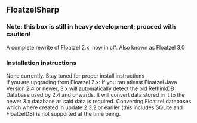 ﻿## FloatzelSharp
### Note: this box is still in heavy development; proceed with caution!
A complete rewrite of Floatzel 2.x, now in c#. Also known as Floatzel 3.0<br>
### Installation instructions
None currently. Stay tuned for proper install instructions<br>
If you are upgrading from Floatzel 2.x: If you ran atleast Floatzel Java Version 2.4 or newer, 3.x will automatically detect the old RethinkDB Database used by 2.4 and onwards. It will convert data stored in it to the newer 3.x database as said data is required. Converting Floatzel databases which where created in update 2.3.2 or eariler (this includes SQLite and FloatzelDB) is not supported at the time being.
